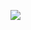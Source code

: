 

![](https://github.com/JonmarCorpuz/SecondBrain/blob/main/Assets/bFXGIRhHRraRtlalUTtv6w_6979f33686894bca92459b3503e2aee1_M2L1_04_img2.png)

